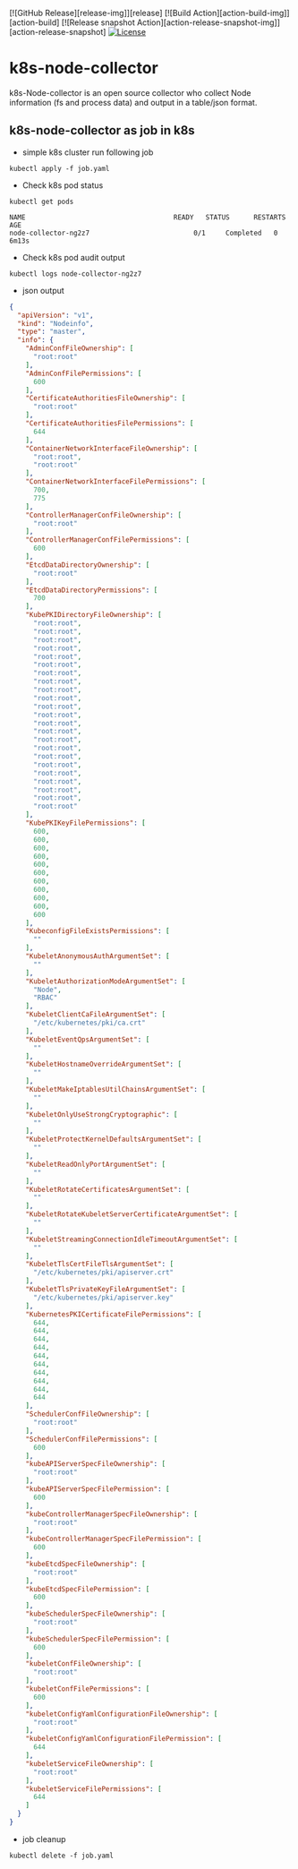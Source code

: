 [![GitHub Release][release-img]][release]
[![Build Action][action-build-img]][action-build]
[![Release snapshot Action][action-release-snapshot-img]][action-release-snapshot]
[![License](https://img.shields.io/badge/License-Apache%202.0-blue.svg)](https://github.com/aquasecurity/k8s-node-collector/blob/main/LICENSE)

# k8s-node-collector

k8s-Node-collector is an open source collector who collect Node information (fs and process data) and output in a table/json format.

## k8s-node-collector as job in k8s

- simple k8s cluster run following job

```
kubectl apply -f job.yaml
```

* Check k8s pod status

```
kubectl get pods 

NAME                                     READY   STATUS      RESTARTS   AGE
node-collector-ng2z7                          0/1     Completed   0          6m13s
```

* Check k8s pod audit output

```
kubectl logs node-collector-ng2z7
```

* json output

```json
{
  "apiVersion": "v1",
  "kind": "Nodeinfo",
  "type": "master",
  "info": {
    "AdminConfFileOwnership": [
      "root:root"
    ],
    "AdminConfFilePermissions": [
      600
    ],
    "CertificateAuthoritiesFileOwnership": [
      "root:root"
    ],
    "CertificateAuthoritiesFilePermissions": [
      644
    ],
    "ContainerNetworkInterfaceFileOwnership": [
      "root:root",
      "root:root"
    ],
    "ContainerNetworkInterfaceFilePermissions": [
      700,
      775
    ],
    "ControllerManagerConfFileOwnership": [
      "root:root"
    ],
    "ControllerManagerConfFilePermissions": [
      600
    ],
    "EtcdDataDirectoryOwnership": [
      "root:root"
    ],
    "EtcdDataDirectoryPermissions": [
      700
    ],
    "KubePKIDirectoryFileOwnership": [
      "root:root",
      "root:root",
      "root:root",
      "root:root",
      "root:root",
      "root:root",
      "root:root",
      "root:root",
      "root:root",
      "root:root",
      "root:root",
      "root:root",
      "root:root",
      "root:root",
      "root:root",
      "root:root",
      "root:root",
      "root:root",
      "root:root",
      "root:root",
      "root:root",
      "root:root",
      "root:root"
    ],
    "KubePKIKeyFilePermissions": [
      600,
      600,
      600,
      600,
      600,
      600,
      600,
      600,
      600,
      600,
      600
    ],
    "KubeconfigFileExistsPermissions": [
      ""
    ],
    "KubeletAnonymousAuthArgumentSet": [
      ""
    ],
    "KubeletAuthorizationModeArgumentSet": [
      "Node",
      "RBAC"
    ],
    "KubeletClientCaFileArgumentSet": [
      "/etc/kubernetes/pki/ca.crt"
    ],
    "KubeletEventQpsArgumentSet": [
      ""
    ],
    "KubeletHostnameOverrideArgumentSet": [
      ""
    ],
    "KubeletMakeIptablesUtilChainsArgumentSet": [
      ""
    ],
    "KubeletOnlyUseStrongCryptographic": [
      ""
    ],
    "KubeletProtectKernelDefaultsArgumentSet": [
      ""
    ],
    "KubeletReadOnlyPortArgumentSet": [
      ""
    ],
    "KubeletRotateCertificatesArgumentSet": [
      ""
    ],
    "KubeletRotateKubeletServerCertificateArgumentSet": [
      ""
    ],
    "KubeletStreamingConnectionIdleTimeoutArgumentSet": [
      ""
    ],
    "KubeletTlsCertFileTlsArgumentSet": [
      "/etc/kubernetes/pki/apiserver.crt"
    ],
    "KubeletTlsPrivateKeyFileArgumentSet": [
      "/etc/kubernetes/pki/apiserver.key"
    ],
    "KubernetesPKICertificateFilePermissions": [
      644,
      644,
      644,
      644,
      644,
      644,
      644,
      644,
      644,
      644
    ],
    "SchedulerConfFileOwnership": [
      "root:root"
    ],
    "SchedulerConfFilePermissions": [
      600
    ],
    "kubeAPIServerSpecFileOwnership": [
      "root:root"
    ],
    "kubeAPIServerSpecFilePermission": [
      600
    ],
    "kubeControllerManagerSpecFileOwnership": [
      "root:root"
    ],
    "kubeControllerManagerSpecFilePermission": [
      600
    ],
    "kubeEtcdSpecFileOwnership": [
      "root:root"
    ],
    "kubeEtcdSpecFilePermission": [
      600
    ],
    "kubeSchedulerSpecFileOwnership": [
      "root:root"
    ],
    "kubeSchedulerSpecFilePermission": [
      600
    ],
    "kubeletConfFileOwnership": [
      "root:root"
    ],
    "kubeletConfFilePermissions": [
      600
    ],
    "kubeletConfigYamlConfigurationFileOwnership": [
      "root:root"
    ],
    "kubeletConfigYamlConfigurationFilePermission": [
      644
    ],
    "kubeletServiceFileOwnership": [
      "root:root"
    ],
    "kubeletServiceFilePermissions": [
      644
    ]
  }
}
```
* job cleanup
```
kubectl delete -f job.yaml
```

